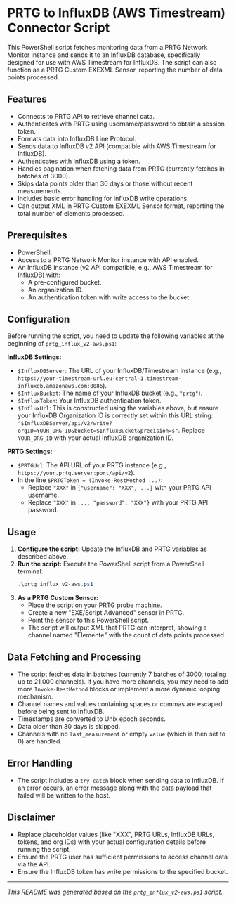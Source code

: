 # PRTG to InfluxDB (AWS Timestream) Connector Script

This PowerShell script fetches monitoring data from a PRTG Network Monitor instance and sends it to an InfluxDB database, specifically designed for use with AWS Timestream for InfluxDB. The script can also function as a PRTG Custom EXEXML Sensor, reporting the number of data points processed.

## Features

- Connects to PRTG API to retrieve channel data.
- Authenticates with PRTG using username/password to obtain a session token.
- Formats data into InfluxDB Line Protocol.
- Sends data to InfluxDB v2 API (compatible with AWS Timestream for InfluxDB).
- Authenticates with InfluxDB using a token.
- Handles pagination when fetching data from PRTG (currently fetches in batches of 3000).
- Skips data points older than 30 days or those without recent measurements.
- Includes basic error handling for InfluxDB write operations.
- Can output XML in PRTG Custom EXEXML Sensor format, reporting the total number of elements processed.

## Prerequisites

- PowerShell.
- Access to a PRTG Network Monitor instance with API enabled.
- An InfluxDB instance (v2 API compatible, e.g., AWS Timestream for InfluxDB) with:
  - A pre-configured bucket.
  - An organization ID.
  - An authentication token with write access to the bucket.

## Configuration

Before running the script, you need to update the following variables at the beginning of `prtg_influx_v2-aws.ps1`:

**InfluxDB Settings:**

- `$InfluxDBServer`: The URL of your InfluxDB/Timestream instance (e.g., `https://your-timestream-url.eu-central-1.timestream-influxdb.amazonaws.com:8086`).
- `$InfluxBucket`: The name of your InfluxDB bucket (e.g., `"prtg"`).
- `$InfluxToken`: Your InfluxDB authentication token.
- `$InfluxUrl`: This is constructed using the variables above, but ensure your InfluxDB Organization ID is correctly set within this URL string: `"$InfluxDBServer/api/v2/write?orgID=YOUR_ORG_ID&bucket=$InfluxBucket&precision=s"`. Replace `YOUR_ORG_ID` with your actual InfluxDB organization ID.

**PRTG Settings:**

- `$PRTGUrl`: The API URL of your PRTG instance (e.g., `https://your.prtg.server:port/api/v2`).
- In the line `$PRTGToken = (Invoke-RestMethod ...)`:
  - Replace `"XXX"` in `{"username": "XXX", ...}` with your PRTG API username.
  - Replace `"XXX"` in `..., "password": "XXX"}` with your PRTG API password.

## Usage

1.  **Configure the script:** Update the InfluxDB and PRTG variables as described above.
2.  **Run the script:** Execute the PowerShell script from a PowerShell terminal:
    ```powershell
    .\prtg_influx_v2-aws.ps1
    ```
3.  **As a PRTG Custom Sensor:**
    - Place the script on your PRTG probe machine.
    - Create a new "EXE/Script Advanced" sensor in PRTG.
    - Point the sensor to this PowerShell script.
    - The script will output XML that PRTG can interpret, showing a channel named "Elemente" with the count of data points processed.

## Data Fetching and Processing

- The script fetches data in batches (currently 7 batches of 3000, totaling up to 21,000 channels). If you have more channels, you may need to add more `Invoke-RestMethod` blocks or implement a more dynamic looping mechanism.
- Channel names and values containing spaces or commas are escaped before being sent to InfluxDB.
- Timestamps are converted to Unix epoch seconds.
- Data older than 30 days is skipped.
- Channels with no `last_measurement` or empty `value` (which is then set to 0) are handled.

## Error Handling

- The script includes a `try-catch` block when sending data to InfluxDB. If an error occurs, an error message along with the data payload that failed will be written to the host.

## Disclaimer

- Replace placeholder values (like "XXX", PRTG URLs, InfluxDB URLs, tokens, and org IDs) with your actual configuration details before running the script.
- Ensure the PRTG user has sufficient permissions to access channel data via the API.
- Ensure the InfluxDB token has write permissions to the specified bucket.

---

_This README was generated based on the `prtg_influx_v2-aws.ps1` script._
